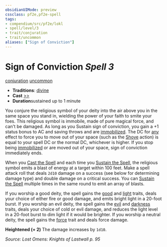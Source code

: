 ```yaml
---
obsidianUIMode: preview
cssclass: pf2e,pf2e-spell
tags:
- compendium/src/pf2e/lokl
- spell/level/3
- trait/conjuration
- trait/uncommon
aliases: ["Sign of Conviction"]
---
```

# Sign of Conviction *Spell 3*   
[conjuration](/rules/traits/conjuration.md)  [uncommon](/rules/traits/uncommon.md)  

- **Traditions**: [divine](/rules/traits/divine.md)
- **Cast** [>>](/rules/core-rulebook/chapter-9-playing-the-game.md#Actions "Two-Action") 
- **Duration**sustained up to 1 minute

You conjure the religious symbol of your deity into the air above you in the same space you stand in, wielding the power of your faith to smite your foes. This religious symbol is immobile, made of pure magical force, and can't be damaged. As long as you Sustain sign of conviction, you gain a +1 status bonus to AC and saving throws and are [immobilized](/rules/conditions.md#Immobilized). The DC for [any](/rules/traits/any-b1.md) effect to force you to move out of your space (such as the [Shove](/rules/actions/shove.md) action) is equal to your spell DC or the normal DC, whichever is higher. If you stop being [immobilized](/rules/conditions.md#Immobilized) or are moved out of your space, sign of conviction immediately ends.

When you [Cast the Spell](/rules/actions/cast-a-spell.md) and each time you [Sustain the Spell](/rules/actions/sustain-a-spell.md), the religious symbol emits a blast of energy at a target within 100 feet. Make a spell attack roll that deals `2d10` damage on a success (see below for determining damage type) and double damage on a critical success. You can [Sustain the Spell](/rules/actions/sustain-a-spell.md) multiple times in the same round to emit an array of blasts.

If you worship a good deity, the spell gains the [good](/rules/traits/good.md) and [light](/rules/traits/light.md) traits, deals your choice of either fire or good damage, and emits bright light in a 20-foot burst. If you worship an evil deity, the spell gains the [evil](/rules/traits/evil.md) and [darkness](/rules/traits/darkness.md) traits, deals your choice of cold or evil damage, and reduces the light level in a 20-foot burst to dim light if it would be brighter. If you worship a neutral deity, the spell gains the [force](/rules/traits/force.md) trait and deals force damage.

**Heightened (+ 2)** The damage increases by `1d10`.

*Source: Lost Omens: Knights of Lastwall p. 95*